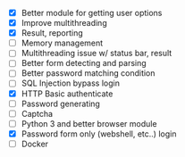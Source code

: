 - [x] Better module for getting user options
- [x] Improve multithreading
- [x] Result, reporting
- [ ] Memory management
- [ ] Multithreading issue w/ status bar, result
- [ ] Better form detecting and parsing
- [ ] Better password matching condition
- [ ] SQL Injection bypass login
- [x] HTTP Basic authenticate
- [ ] Password generating
- [ ] Captcha
- [ ] Python 3 and better browser module
- [x] Password form only (webshell, etc..) login
- [ ] Docker